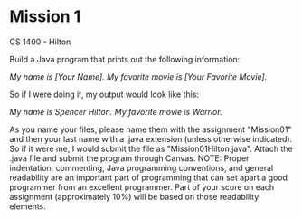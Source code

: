 # Mission 1

CS 1400 - Hilton

Build a Java program that prints out the following information:

*My name is [Your Name]. My favorite movie is [Your Favorite Movie].*

So if I were doing it, my output would look like this:

*My name is Spencer Hilton. My favorite movie is Warrior.*

As you name your files, please name them with the assignment "Mission01" and then your last name with a .java extension (unless otherwise indicated). So if it were me, I would submit the file as "Mission01Hilton.java". Attach the .java file and submit the program through Canvas. NOTE:  Proper indentation, commenting, Java programming conventions, and general readability are an important part of programming that can set apart a good programmer from an excellent programmer. Part of your score on each assignment (approximately 10%) will be based on those readability elements.
